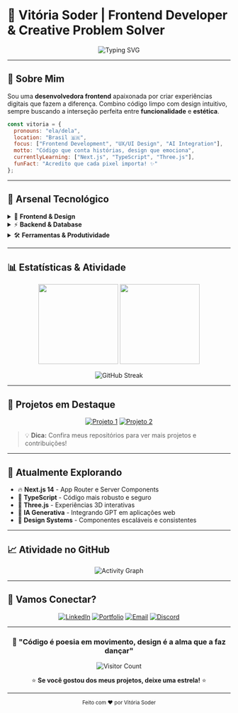 # 🌟 Vitória Soder | Frontend Developer & Creative Problem Solver

<div align="center">
  
  ![Typing SVG](https://readme-typing-svg.herokuapp.com?font=Fira+Code&size=24&duration=3000&pause=1000&color=9745F5&center=true&vCenter=true&random=false&width=600&lines=Ol%C3%A1!+Sou+a+Vit%C3%B3ria+%F0%9F%91%8B;Frontend+Developer+e+UX%2FUI+Enthusiast;Transformando+ideias+em+experi%C3%AAncias+digitais)
  
</div>

---

## 🎯 Sobre Mim

Sou uma **desenvolvedora frontend** apaixonada por criar experiências digitais que fazem a diferença. Combino código limpo com design intuitivo, sempre buscando a interseção perfeita entre **funcionalidade** e **estética**.

```javascript
const vitoria = {
  pronouns: "ela/dela",
  location: "Brasil 🇧🇷",
  focus: ["Frontend Development", "UX/UI Design", "AI Integration"],
  motto: "Código que conta histórias, design que emociona",
  currentlyLearning: ["Next.js", "TypeScript", "Three.js"],
  funFact: "Acredito que cada pixel importa! ✨"
};
```

---

## 🚀 Arsenal Tecnológico

<details>
<summary>🎨 <strong>Frontend & Design</strong></summary>
<br>

![JavaScript](https://img.shields.io/badge/JavaScript-F7DF1E?style=for-the-badge&logo=javascript&logoColor=black)
![React](https://img.shields.io/badge/React-20232A?style=for-the-badge&logo=react&logoColor=61DAFB)
![HTML5](https://img.shields.io/badge/HTML5-E34F26?style=for-the-badge&logo=html5&logoColor=white)
![CSS3](https://img.shields.io/badge/CSS3-1572B6?style=for-the-badge&logo=css3&logoColor=white)
![TailwindCSS](https://img.shields.io/badge/Tailwind_CSS-38B2AC?style=for-the-badge&logo=tailwind-css&logoColor=white)
![Material-UI](https://img.shields.io/badge/Material--UI-0081CB?style=for-the-badge&logo=material-ui&logoColor=white)

</details>

<details>
<summary>⚡ <strong>Backend & Database</strong></summary>
<br>

![Python](https://img.shields.io/badge/Python-3776AB?style=for-the-badge&logo=python&logoColor=white)
![PostgreSQL](https://img.shields.io/badge/PostgreSQL-316192?style=for-the-badge&logo=postgresql&logoColor=white)

</details>

<details>
<summary>🛠️ <strong>Ferramentas & Produtividade</strong></summary>
<br>

![Git](https://img.shields.io/badge/Git-F05032?style=for-the-badge&logo=git&logoColor=white)
![Postman](https://img.shields.io/badge/Postman-FF6C37?style=for-the-badge&logo=postman&logoColor=white)
![VS Code](https://img.shields.io/badge/VS_Code-007ACC?style=for-the-badge&logo=visual-studio-code&logoColor=white)
![Figma](https://img.shields.io/badge/Figma-F24E1E?style=for-the-badge&logo=figma&logoColor=white)

</details>

---

## 📊 Estatísticas & Atividade

<div align="center">
  
  <img height="180em" src="https://github-readme-stats.vercel.app/api?username=VitoriaSoder&show_icons=true&theme=radical&include_all_commits=true&count_private=true"/>
  <img height="180em" src="https://github-readme-stats.vercel.app/api/top-langs/?username=VitoriaSoder&layout=compact&langs_count=8&theme=radical"/>
  
</div>

<div align="center">
  
  ![GitHub Streak](https://github-readme-streak-stats.herokuapp.com/?user=VitoriaSoder&theme=radical)
  
</div>

---

## 🎨 Projetos em Destaque

<div align="center">

[![Projeto 1](https://github-readme-stats.vercel.app/api/pin/?username=VitoriaSoder&repo=nome-do-projeto&theme=radical)](https://github.com/VitoriaSoder/nome-do-projeto)
[![Projeto 2](https://github-readme-stats.vercel.app/api/pin/?username=VitoriaSoder&repo=outro-projeto&theme=radical)](https://github.com/VitoriaSoder/outro-projeto)

</div>

> 💡 **Dica:** Confira meus repositórios para ver mais projetos e contribuições!

---

## 🌱 Atualmente Explorando

- 🔥 **Next.js 14** - App Router e Server Components
- 🎯 **TypeScript** - Código mais robusto e seguro
- 🎪 **Three.js** - Experiências 3D interativas
- 🤖 **IA Generativa** - Integrando GPT em aplicações web
- 🎨 **Design Systems** - Componentes escaláveis e consistentes

---

## 📈 Atividade no GitHub

<div align="center">
  
  ![Activity Graph](https://github-readme-activity-graph.vercel.app/graph?username=VitoriaSoder&theme=tokyo-night&hide_border=true)
  
</div>

---

## 🤝 Vamos Conectar?

<div align="center">

[![LinkedIn](https://img.shields.io/badge/LinkedIn-0077B5?style=for-the-badge&logo=linkedin&logoColor=white)](https://www.linkedin.com/in/vitoriasoder)
[![Portfolio](https://img.shields.io/badge/Portfolio-000000?style=for-the-badge&logo=About.me&logoColor=white)](https://seu-portfolio.com)
[![Email](https://img.shields.io/badge/Email-D14836?style=for-the-badge&logo=gmail&logoColor=white)](mailto:seu-email@gmail.com)
[![Discord](https://img.shields.io/badge/Discord-5865F2?style=for-the-badge&logo=discord&logoColor=white)](https://discord.gg/seu-usuario)

</div>

---

<div align="center">
  
  ### 💫 "Código é poesia em movimento, design é a alma que a faz dançar"
  
  ![Visitor Count](https://komarev.com/ghpvc/?username=VitoriaSoder&color=blueviolet&style=for-the-badge)
  
  ⭐ **Se você gostou dos meus projetos, deixe uma estrela!** ⭐
  
</div>

---

<div align="center">
  <sub>Feito com ❤️ por Vitória Soder</sub>
</div>
